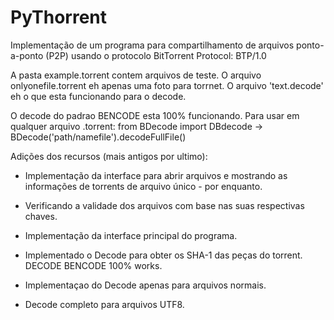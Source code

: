 # PyThorrent

Implementação de um programa para compartilhamento de arquivos ponto-a-ponto (P2P) usando o protocolo BitTorrent Protocol: BTP/1.0

A pasta example.torrent contem arquivos de teste. O arquivo onlyonefile.torrent eh apenas uma foto para torrnet. O arquivo 'text.decode' eh o que esta funcionando para o decode.

O decode do padrao BENCODE esta 100% funcionando. Para usar em qualquer arquivo .torrent: from BDecode import DBdecode -> BDecode('path/namefile').decodeFullFile()

Adições dos recursos (mais antigos por ultimo):

- Implementação da interface para abrir arquivos e mostrando as informações de torrents de arquivo único - por enquanto.

- Verificando a validade dos arquivos com base nas suas respectivas chaves.

- Implementação da interface principal do programa.

- Implementado o Decode para obter os SHA-1 das peças do torrent. DECODE BENCODE 100% works.

- Implementaçao do Decode apenas para arquivos normais.

- Decode completo para arquivos UTF8.
